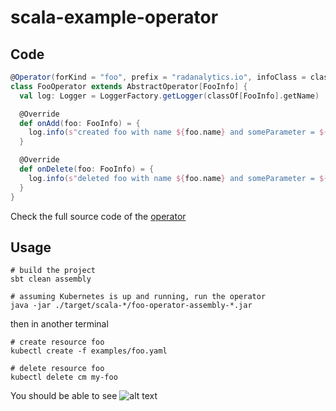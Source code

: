 # scala-example-operator

## Code

```scala
@Operator(forKind = "foo", prefix = "radanalytics.io", infoClass = classOf[FooInfo])
class FooOperator extends AbstractOperator[FooInfo] {
  val log: Logger = LoggerFactory.getLogger(classOf[FooInfo].getName)

  @Override
  def onAdd(foo: FooInfo) = {
    log.info(s"created foo with name ${foo.name} and someParameter = ${foo.someParameter}")
  }

  @Override
  def onDelete(foo: FooInfo) = {
    log.info(s"deleted foo with name ${foo.name} and someParameter = ${foo.someParameter}")
  }
}
```
Check the full source code of the [operator](https://github.com/jvm-operators/scala-example-operator/blob/master/src/main/scala/io/radanalytics/operator/foo/FooOperator.scala)

## Usage
```
# build the project
sbt clean assembly

# assuming Kubernetes is up and running, run the operator
java -jar ./target/scala-*/foo-operator-assembly-*.jar
```

then in another terminal

```
# create resource foo
kubectl create -f examples/foo.yaml

# delete resource foo
kubectl delete cm my-foo
```

You should be able to see
![alt text](https://github.com/jvm-operators/scala-example-operator/raw/master/foo-operator.png "Terminal dump")
